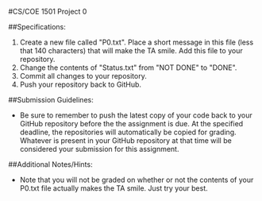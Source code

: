 #CS/COE 1501 Project 0

##Specifications:
1.  Create a new file called "P0.txt". Place a short message in this file (less that 140 characters) that will make the TA smile. Add this file to your repository.
1.  Change the contents of "Status.txt" from "NOT DONE" to "DONE".
1.  Commit all changes to your repository.
1.  Push your repository back to GitHub.

##Submission Guidelines:
*  Be sure to remember to push the latest copy of your code back to your GitHub repository before the the assignment is due.  At the specified deadline, the repositories will automatically be copied for grading.  Whatever is present in your GitHub repository at that time will be considered your submission for this assignment.

##Additional Notes/Hints:
*  Note that you will not be graded on whether or not the contents of your P0.txt file actually makes the TA smile.  Just try your best.
